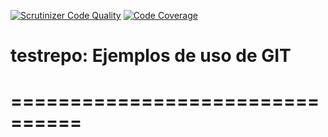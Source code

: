 [![Scrutinizer Code Quality](https://scrutinizer-ci.com/g/jagarsoft/testrepo/badges/quality-score.png?b=scrutinizer)](https://scrutinizer-ci.com/g/jagarsoft/testrepo/?branch=scrutinizer)
[![Code Coverage](https://scrutinizer-ci.com/g/jagarsoft/testrepo/badges/coverage.png?b=scrutinizer)](https://scrutinizer-ci.com/g/jagarsoft/testrepo/?branch=scrutinizer)

# testrepo: Ejemplos de uso de GIT
# ================================

